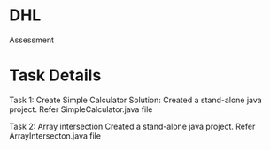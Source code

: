 # DHL
 Assessment

# Task Details
Task 1:
Create Simple Calculator
Solution:
Created a stand-alone java project. Refer SimpleCalculator.java file

Task 2: 
Array intersection
Created a stand-alone java project. Refer ArrayIntersecton.java file


